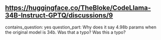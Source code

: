 ## https://huggingface.co/TheBloke/CodeLlama-34B-Instruct-GPTQ/discussions/9

contains_question: yes
question_part: Why does it say 4.98b params when the original model is 34b. Was that a typo? Was this a typo?